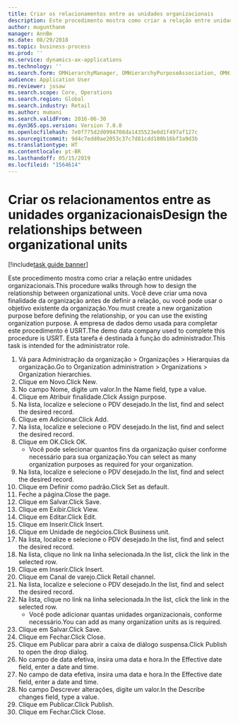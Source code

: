 ```yaml
---
title: Criar os relacionamentos entre as unidades organizacionais
description: Este procedimento mostra como criar a relação entre unidades organizacionais.
author: mugunthanm
manager: AnnBe
ms.date: 08/29/2018
ms.topic: business-process
ms.prod: ''
ms.service: dynamics-ax-applications
ms.technology: ''
ms.search.form: OMHierarchyManager, OMHierarchyPurposeAssociation, OMHierarchySelection, HierarchyDesigner, OMNodeSelection,  HierarchyPublishAndCloseForm
audience: Application User
ms.reviewer: josaw
ms.search.scope: Core, Operations
ms.search.region: Global
ms.search.industry: Retail
ms.author: mumani
ms.search.validFrom: 2016-06-30
ms.dyn365.ops.version: Version 7.0.0
ms.openlocfilehash: 7e0f775d2d0994708da1435523e0d1f497af127c
ms.sourcegitcommit: 9d4c7edd0ae2053c37c7d81cdd180b16bf3a9d3b
ms.translationtype: HT
ms.contentlocale: pt-BR
ms.lasthandoff: 05/15/2019
ms.locfileid: "1564614"
---
```

# <a name="design-the-relationships-between-organizational-units"></a><span data-ttu-id="2da1d-103">Criar os relacionamentos entre as unidades organizacionais</span><span class="sxs-lookup"><span data-stu-id="2da1d-103">Design the relationships between organizational units</span></span>

[!include[task guide banner](../includes/task-guide-banner.md)]

<span data-ttu-id="2da1d-104">Este procedimento mostra como criar a relação entre unidades organizacionais.</span><span class="sxs-lookup"><span data-stu-id="2da1d-104">This procedure walks through how to design the relationship between organizational units.</span></span> <span data-ttu-id="2da1d-105">Você deve criar uma nova finalidade da organização antes de definir a relação, ou você pode usar o objetivo existente da organização.</span><span class="sxs-lookup"><span data-stu-id="2da1d-105">You must create a new organization purpose before defining the relationship, or you can use the existing organization purpose.</span></span> <span data-ttu-id="2da1d-106">A empresa de dados demo usada para completar este procedimento é USRT.</span><span class="sxs-lookup"><span data-stu-id="2da1d-106">The demo data company used to complete this procedure is USRT.</span></span> <span data-ttu-id="2da1d-107">Esta tarefa é destinada à função do administrador.</span><span class="sxs-lookup"><span data-stu-id="2da1d-107">This task is intended for the administrator role.</span></span>

1. <span data-ttu-id="2da1d-108">Vá para Administração da organização > Organizações > Hierarquias da organização.</span><span class="sxs-lookup"><span data-stu-id="2da1d-108">Go to Organization administration > Organizations > Organization hierarchies.</span></span>
2. <span data-ttu-id="2da1d-109">Clique em Novo.</span><span class="sxs-lookup"><span data-stu-id="2da1d-109">Click New.</span></span>
3. <span data-ttu-id="2da1d-110">No campo Nome, digite um valor.</span><span class="sxs-lookup"><span data-stu-id="2da1d-110">In the Name field, type a value.</span></span>
4. <span data-ttu-id="2da1d-111">Clique em Atribuir finalidade.</span><span class="sxs-lookup"><span data-stu-id="2da1d-111">Click Assign purpose.</span></span>
5. <span data-ttu-id="2da1d-112">Na lista, localize e selecione o PDV desejado.</span><span class="sxs-lookup"><span data-stu-id="2da1d-112">In the list, find and select the desired record.</span></span>
6. <span data-ttu-id="2da1d-113">Clique em Adicionar.</span><span class="sxs-lookup"><span data-stu-id="2da1d-113">Click Add.</span></span>
7. <span data-ttu-id="2da1d-114">Na lista, localize e selecione o PDV desejado.</span><span class="sxs-lookup"><span data-stu-id="2da1d-114">In the list, find and select the desired record.</span></span>
8. <span data-ttu-id="2da1d-115">Clique em OK.</span><span class="sxs-lookup"><span data-stu-id="2da1d-115">Click OK.</span></span>
    * <span data-ttu-id="2da1d-116">Você pode selecionar quantos fins da organização quiser conforme necessário para sua organização.</span><span class="sxs-lookup"><span data-stu-id="2da1d-116">You can select as many organization purposes as required for your organization.</span></span>  
9. <span data-ttu-id="2da1d-117">Na lista, localize e selecione o PDV desejado.</span><span class="sxs-lookup"><span data-stu-id="2da1d-117">In the list, find and select the desired record.</span></span>
10. <span data-ttu-id="2da1d-118">Clique em Definir como padrão.</span><span class="sxs-lookup"><span data-stu-id="2da1d-118">Click Set as default.</span></span>
11. <span data-ttu-id="2da1d-119">Feche a página.</span><span class="sxs-lookup"><span data-stu-id="2da1d-119">Close the page.</span></span>
12. <span data-ttu-id="2da1d-120">Clique em Salvar.</span><span class="sxs-lookup"><span data-stu-id="2da1d-120">Click Save.</span></span>
13. <span data-ttu-id="2da1d-121">Clique em Exibir.</span><span class="sxs-lookup"><span data-stu-id="2da1d-121">Click View.</span></span>
14. <span data-ttu-id="2da1d-122">Clique em Editar.</span><span class="sxs-lookup"><span data-stu-id="2da1d-122">Click Edit.</span></span>
15. <span data-ttu-id="2da1d-123">Clique em Inserir.</span><span class="sxs-lookup"><span data-stu-id="2da1d-123">Click Insert.</span></span>
16. <span data-ttu-id="2da1d-124">Clique em Unidade de negócios.</span><span class="sxs-lookup"><span data-stu-id="2da1d-124">Click Business unit.</span></span>
17. <span data-ttu-id="2da1d-125">Na lista, localize e selecione o PDV desejado.</span><span class="sxs-lookup"><span data-stu-id="2da1d-125">In the list, find and select the desired record.</span></span>
18. <span data-ttu-id="2da1d-126">Na lista, clique no link na linha selecionada.</span><span class="sxs-lookup"><span data-stu-id="2da1d-126">In the list, click the link in the selected row.</span></span>
19. <span data-ttu-id="2da1d-127">Clique em Inserir.</span><span class="sxs-lookup"><span data-stu-id="2da1d-127">Click Insert.</span></span>
20. <span data-ttu-id="2da1d-128">Clique em Canal de varejo.</span><span class="sxs-lookup"><span data-stu-id="2da1d-128">Click Retail channel.</span></span>
21. <span data-ttu-id="2da1d-129">Na lista, localize e selecione o PDV desejado.</span><span class="sxs-lookup"><span data-stu-id="2da1d-129">In the list, find and select the desired record.</span></span>
22. <span data-ttu-id="2da1d-130">Na lista, clique no link na linha selecionada.</span><span class="sxs-lookup"><span data-stu-id="2da1d-130">In the list, click the link in the selected row.</span></span>
    * <span data-ttu-id="2da1d-131">Você pode adicionar quantas unidades organizacionais, conforme necessário.</span><span class="sxs-lookup"><span data-stu-id="2da1d-131">You can add as many organization units as is required.</span></span>  
23. <span data-ttu-id="2da1d-132">Clique em Salvar.</span><span class="sxs-lookup"><span data-stu-id="2da1d-132">Click Save.</span></span>
24. <span data-ttu-id="2da1d-133">Clique em Fechar.</span><span class="sxs-lookup"><span data-stu-id="2da1d-133">Click Close.</span></span>
25. <span data-ttu-id="2da1d-134">Clique em Publicar para abrir a caixa de diálogo suspensa.</span><span class="sxs-lookup"><span data-stu-id="2da1d-134">Click Publish to open the drop dialog.</span></span>
26. <span data-ttu-id="2da1d-135">No campo de data efetiva, insira uma data e hora.</span><span class="sxs-lookup"><span data-stu-id="2da1d-135">In the Effective date field, enter a date and time.</span></span>
27. <span data-ttu-id="2da1d-136">No campo de data efetiva, insira uma data e hora.</span><span class="sxs-lookup"><span data-stu-id="2da1d-136">In the Effective date field, enter a date and time.</span></span>
28. <span data-ttu-id="2da1d-137">No campo Descrever alterações, digite um valor.</span><span class="sxs-lookup"><span data-stu-id="2da1d-137">In the Describe changes field, type a value.</span></span>
29. <span data-ttu-id="2da1d-138">Clique em Publicar.</span><span class="sxs-lookup"><span data-stu-id="2da1d-138">Click Publish.</span></span>
30. <span data-ttu-id="2da1d-139">Clique em Fechar.</span><span class="sxs-lookup"><span data-stu-id="2da1d-139">Click Close.</span></span>

